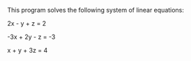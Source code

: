 This program solves the following system of linear equations:

2x -  y +  z =  2

-3x + 2y -  z = -3

 x +  y + 3z =  4
